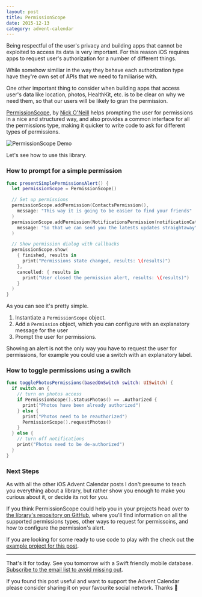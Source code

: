 ```yaml
---
layout: post
title: PermissionScope
date: 2015-12-13
category: advent-calendar
---
```


Being respectful of the user's privacy and building apps that cannot be exploited to access its data is very important. For this reason iOS requires apps to request user's authorization for a number of different things.

While somehow similiar in the way they behave each authorization type have they're own set of APIs that we need to familiarise with.

One other important thing to consider when building apps that access user's data like location, photos, HealthKit, etc. is to be clear on why we need them, so that our users will be likely to gran the permission.

[PermissionScope](https://github.com/nickoneill/PermissionScope), by [Nick O'Neill](https://twitter.com/nickoneill) helps prompting the user for permissions in a nice and structured way, and also provides a common interface for all the permissions type, making it quicker to write code to ask for different types of permissions.

![PermissionScope Demo](http://raquo.net/images/permissionscope.gif)

Let's see how to use this library.

### How to prompt for a simple permission

```swift
func presentSimplePermissionsAlert() {
  let permissionScope = PermissionScope()

  // Set up permissions
  permissionScope.addPermission(ContactsPermission(),
    message: "This way it is going to be easier to find your friends"
  )
  permissionScope.addPermission(NotificationsPermission(notificationCategories: nil),
    message: "So that we can send you the latests updates straightaway"
  )

  // Show permission dialog with callbacks
  permissionScope.show(
    { finished, results in
      print("Permissions state changed, results: \(results)")
    },
    cancelled: { results in
      print("User closed the permission alert, results: \(results)")
    }
  )
}
```

As you can see it's pretty simple.

1. Instantiate a `PermissionScope` object.
1. Add a `Permission` object, which you can configure with an explanatory message for the user
1. Prompt the user for permissions.

Showing an alert is not the only way you have to request the user for permissions, for example you could use a switch with an explanatory label.

### How to toggle permissions using a switch

```swift
func togglePhotosPermissions(basedOnSwitch switch: UISwitch) {
  if switch.on {
    // turn on photos access
    if PermissionScope().statusPhotos() == .Authorized {
      print("Photos have been already authorized")
    } else {
      print("Photos need to be reauthorized")
      PermissionScope().requestPhotos()
    }
  } else {
    // turn off notifications
    print("Photos need to be de-authorized")
  }
}
```

### Next Steps

As with all the other iOS Advent Calendar posts I don't presume to teach you everything about a library, but rather show you enough to make you curious about it, or decide its not for you.

If you think PermissionScope could help you in your projects head over to [the library's repository on GitHub](https://github.com/nickoneill/PermissionScope), where you'll find information on all the supported permissions types, other ways to request for permissoins, and how to configure the permission's alert.

If you are looking for some ready to use code to play with the check out the [example project for this post](https://github.com/AdventCalendar2015).

---

That's it for today. See you tomorrow with a Swift friendly mobile database. [Subscribe to the email list to avoid missing out](http://theiostimes.com/advent-calendar-subscribe).

If you found this post useful and want to support the Advent Calendar please consider sharing it on your favourite social network. Thanks 🎅

